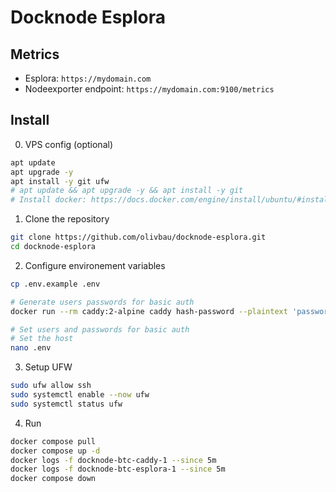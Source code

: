 # Docknode Esplora

## Metrics

- Esplora: `https://mydomain.com`
- Nodeexporter endpoint: `https://mydomain.com:9100/metrics`

## Install

0. VPS config (optional)

```bash
apt update
apt upgrade -y
apt install -y git ufw
# apt update && apt upgrade -y && apt install -y git
# Install docker: https://docs.docker.com/engine/install/ubuntu/#install-using-the-repository
```

1. Clone the repository

```bash
git clone https://github.com/olivbau/docknode-esplora.git
cd docknode-esplora
```

2. Configure environement variables

```bash
cp .env.example .env

# Generate users passwords for basic auth
docker run --rm caddy:2-alpine caddy hash-password --plaintext 'password'

# Set users and passwords for basic auth
# Set the host
nano .env
```

3. Setup UFW

```bash
sudo ufw allow ssh
sudo systemctl enable --now ufw
sudo systemctl status ufw
```

4. Run

```bash
docker compose pull
docker compose up -d
docker logs -f docknode-btc-caddy-1 --since 5m
docker logs -f docknode-btc-esplora-1 --since 5m
docker compose down
```
